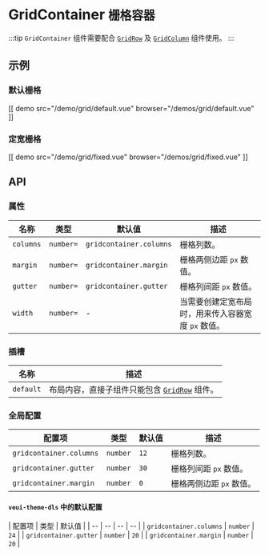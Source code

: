 # GridContainer <small>栅格容器</small>

:::tip
`GridContainer` 组件需要配合 [`GridRow`](./grid-row) 及 [`GridColumn`](./grid-column) 组件使用。
:::

## 示例

### 默认栅格

[[ demo src="/demo/grid/default.vue" browser="/demos/grid/default.vue" ]]

### 定宽栅格

[[ demo src="/demo/grid/fixed.vue" browser="/demos/grid/fixed.vue" ]]

## API

### 属性

| 名称 | 类型 | 默认值 | 描述 |
| -- | -- | -- | -- |
| ``columns`` | `number=` | `gridcontainer.columns` | 栅格列数。 |
| ``margin`` | `number=` | `gridcontainer.margin` | 栅格两侧边距 `px` 数值。 |
| ``gutter`` | `number=` | `gridcontainer.gutter` | 栅格列间距 `px` 数值。 |
| ``width`` | `number=` | - | 当需要创建定宽布局时，用来传入容器宽度 `px` 数值。 |

### 插槽

| 名称 | 描述 |
| -- | -- |
| ``default`` | 布局内容，直接子组件只能包含 [`GridRow`](./grid-row) 组件。 |

### 全局配置

| 配置项 | 类型 | 默认值 | 描述 |
| -- | -- | -- | -- |
| ``gridcontainer.columns`` | `number` | `12` | 栅格列数。 |
| ``gridcontainer.gutter`` | `number` | `30` | 栅格列间距 `px` 数值。 |
| ``gridcontainer.margin`` | `number` | `0` | 栅格两侧边距 `px` 数值。 |

#### `veui-theme-dls` 中的默认配置

| 配置项 | 类型 | 默认值 |
| -- | -- | -- | -- |
| `gridcontainer.columns` | `number` | `24` |
| `gridcontainer.gutter` | `number` | `20` |
| `gridcontainer.margin` | `number` | `20` |

